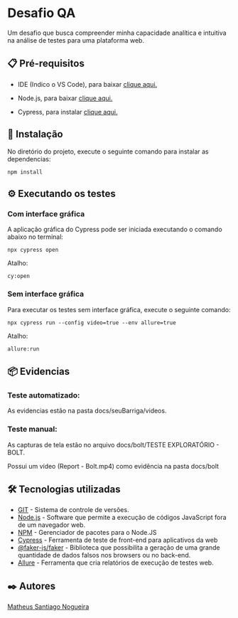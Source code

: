# Desafio QA

Um desafio que busca compreender minha capacidade analítica e intuitiva na análise de testes para uma plataforma web.


## 📋 Pré-requisitos

* IDE (Indico o VS Code), para baixar [clique aqui.](https://code.visualstudio.com)

* Node.js, para baixar [clique aqui.](https://nodejs.org/en/)

* Cypress, para instalar [clique aqui.](https://docs.cypress.io/guides/getting-started/installing-cypress)


## 🔧 Instalação

No diretório do projeto, execute o seguinte comando para instalar as dependencias:
```
npm install
```


## ⚙️ Executando os testes

### Com interface gráfica

A aplicação gráfica do Cypress pode ser iniciada executando o comando abaixo no terminal:
```
npx cypress open
```
Atalho:
```
cy:open
```

### Sem interface gráfica

Para executar os testes sem interface gráfica, execute o seguinte comando:
```
npx cypress run --config video=true --env allure=true
```
Atalho:
```
allure:run
```

## 📦 Evidencias

### Teste automatizado:

As evidencias estão na pasta docs/seuBarriga/videos.


### Teste manual:

As capturas de tela estão no arquivo docs/bolt/TESTE EXPLORATÓRIO - BOLT.

Possui um vídeo (Report - Bolt.mp4) como evidência na pasta docs/bolt


## 🛠️ Tecnologias utilizadas

* [GIT](https://git-scm.com/) - Sistema de controle de versões.
* [Node.js](https://nodejs.org/en/) - Software que permite a execução de códigos JavaScript fora de um navegador web.
* [NPM](https://www.npmjs.com/) - Gerenciador de pacotes para o Node.JS
* [Cypress](https://www.cypress.io/) - Ferramenta de teste de front-end para aplicativos da web
* [@faker-js/faker](https://www.npmjs.com/package/@faker-js/faker) - Biblioteca que possibilita a geração de uma grande quantidade de dados falsos nos browsers ou no back-end.
* [Allure](https://www.npmjs.com/package/allure-commandline)  -  Ferramenta que cria relatórios de execução de testes web.


## ✒️ Autores

[Matheus Santiago Nogueira](https://github.com/matheusnogueiraQA)

